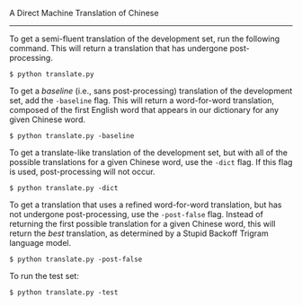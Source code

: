 A Direct Machine Translation of Chinese

----

To get a semi-fluent translation of the development set, run the following command. This will return a translation that has undergone post-processing.

```
$ python translate.py
```


To get a *baseline* (i.e., sans post-processing) translation of the development set, add the ```-baseline``` flag. This will return a word-for-word translation, composed of the first English word that appears in our dictionary for any given Chinese word.

```
$ python translate.py -baseline
```

To get a translate-like translation of the development set, but with all of the possible translations for a given Chinese word, use the ```-dict``` flag. If this flag is used, post-processing will not occur.

```
$ python translate.py -dict
```


To get a translation that uses a refined word-for-word translation, but has not undergone post-processing, use the ```-post-false``` flag. Instead of returning the first possible translation for a given Chinese word, this will return the *best* translation, as determined by a Stupid Backoff Trigram language model.

```
$ python translate.py -post-false
```

To run the test set:

```
$ python translate.py -test
```
